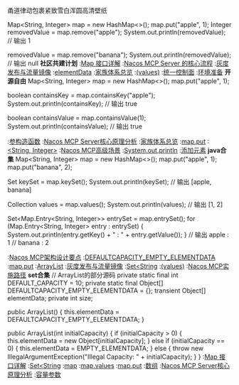 甬道律动包裹紧致雪白浑圆高清壁纸


Map<String, Integer> map = new HashMap<>();
map.put("apple", 1);
Integer removedValue = map.remove("apple");
System.out.println(removedValue);  // 输出 1

removedValue = map.remove("banana");
System.out.println(removedValue);  // 输出 null
<strong>社区共建计划</strong>
:[Map 接口详解](https://pastebin.com/emiyTuzV)
:[Nacos MCP Server 的核心流程](https://rentry.org/rszb2cc5)
:[灰度发布与流量镜像](https://github.com/ktddbqd)
:[elementData](https://github.com/wmsldfj/hao)
:[家族体系总览](https://rentry.org/yadc9y8m)
:[(values)](https://rentry.org/y8754cc9)
:[统一控制面](https://rentry.org/vuyhmcf7)
:[环境准备](https://rentry.org/kvnhxzcm)
<strong>开源自由</strong>
Map<String, Integer> map = new HashMap<>();
map.put("apple", 1);

boolean containsKey = map.containsKey("apple");
System.out.println(containsKey);  // 输出 true

boolean containsValue = map.containsValue(1);
System.out.println(containsValue);  // 输出 true

:[参构造函数](https://pastebin.com/qwBtgjKF)
:[Nacos MCP Server核心原理分析](https://rentry.org/a2cw2fqo)
:[家族体系总览](https://pastebin.com/Ks7NzF4z)
:[map.put](https://pastebin.com/1ajZCPhu)
:[<String, Integer>](https://pastebin.com/q80wGxbp)
:[Nacos MCP高级场景](https://pastebin.com/qhAE4vwm)
:[System.out.println](https://rentry.org/xy7825ar)
:[添加元素](https://pastebin.com/aR0gawRW)
<strong>java合集</strong>
Map<String, Integer> map = new HashMap<>();
map.put("apple", 1);
map.put("banana", 2);

Set<String> keySet = map.keySet();
System.out.println(keySet);  // 输出 [apple, banana]

Collection<Integer> values = map.values();
System.out.println(values);  // 输出 [1, 2]

Set<Map.Entry<String, Integer>> entrySet = map.entrySet();
for (Map.Entry<String, Integer> entry : entrySet) {
    System.out.println(entry.getKey() + " : " + entry.getValue());
}
// 输出 apple : 1
//      banana : 2

:[Nacos MCP架构设计要点](https://pastebin.com/JuDdNg6e)
:[DEFAULTCAPACITY_EMPTY_ELEMENTDATA](https://pastebin.com/WwFLm6aV)
:[map.put](https://pastebin.com/PLMbTGVR)
:[ArrayList](https://pastebin.com/ftSaWdW0)
:[灰度发布与流量镜像](https://rentry.org/4equ4fzh)
:[Set<String](https://github.com/zsjdu/bxy)
:[(values)](https://pastebin.com/wD3SVQH8)
:[Nacos MCP实施路径](https://pastebin.com/DBPHbc45)
<strong>set合集</strong>
// ArrayList的部分源码
private static final int DEFAULT_CAPACITY = 10;
private static final Object[] DEFAULTCAPACITY_EMPTY_ELEMENTDATA = {};
transient Object[] elementData;
private int size;

public ArrayList() {
    this.elementData = DEFAULTCAPACITY_EMPTY_ELEMENTDATA;
}

public ArrayList(int initialCapacity) {
    if (initialCapacity > 0) {
        this.elementData = new Object[initialCapacity];
    } else if (initialCapacity == 0) {
        this.elementData = EMPTY_ELEMENTDATA;
    } else {
        throw new IllegalArgumentException("Illegal Capacity: " + initialCapacity);
    }
}
:[Map 接口详解](https://pastebin.com/eGTbS6VC)
:[Set<String](https://pastebin.com/g6j6YRQx)
:[map](https://pastebin.com/EqNmLcuG)
:[map.values](https://rentry.org/ddmb4zr8)
:[map.put](https://pastebin.com/FvBNbtrU)
:[数组](https://rentry.org/yhkmg3nu)
:[Nacos MCP Server核心原理分析](https://rentry.org/2fk74fi7)
:[容量参数](https://rentry.org/mnpxmtss)
